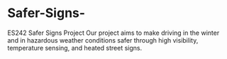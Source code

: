 # Safer-Signs-
ES242 Safer Signs Project
Our project aims to make driving in the winter and in hazardous weather conditions safer through high visibility, temperature sensing, and heated street signs. 
